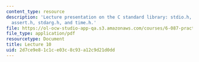 ```yaml
---
content_type: resource
description: 'Lecture presentation on the C standard library: stdio.h, ctype.h, stdlib.h,
  assert.h, stdarg.h, and time.h.'
file: https://ol-ocw-studio-app-qa.s3.amazonaws.com/courses/6-087-practical-programming-in-c-january-iap-2010/2d7ce9e81c1ce03c8c93a12c9d21d0dd_MIT6_087IAP10_lec10.pdf
file_type: application/pdf
resourcetype: Document
title: Lecture 10
uid: 2d7ce9e8-1c1c-e03c-8c93-a12c9d21d0dd
---
```

